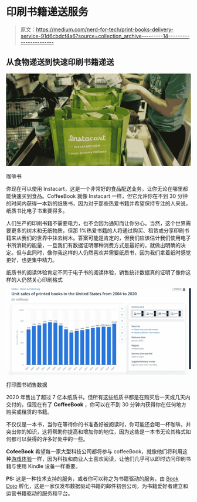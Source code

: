 # 印刷书籍递送服务

> 原文：<https://medium.com/nerd-for-tech/print-books-delivery-service-91d6cbdcf4a6?source=collection_archive---------14----------------------->

## 从食物递送到快速印刷书籍递送

![](img/cd6bcab9ccbadb6d0ef89b2391aefa6f.png)

咖啡书

你现在可以使用 Instacart，这是一个非常好的食品配送业务，让你无论在哪里都能快速买到食品。CoffeeBook 就像 Instacart 一样，但它允许你在不到 30 分钟的时间内获得一本新的纸质书，因为对于那些热爱书籍并希望保持专注的人来说，纸质书比电子书重要得多。

人们生产的印刷书籍不需要电力，也不会因为通知而让你分心。当然，这个世界需要更多的树木和无纸物质，但那 1%热爱书籍的人将通过购买、租赁或分享印刷书籍来从我们的世界中抹去树木。答案可能是肯定的，但我们应该估计我们使用电子书所消耗的能量，一旦我们有数据证明哪种消费方式是最好的，就做出明确的决定。但与此同时，像你我这样的人仍然喜欢并需要纸质书，因为我们拿着纸时感觉更好，也更集中精力。

纸质书的阅读体验肯定不同于电子书的阅读体验，销售统计数据真的证明了像你这样的人仍然关心印刷格式

![](img/d62e35b3a9b0a862eea62de16bd5eb40.png)

打印图书销售数据

2020 年售出了超过 7 亿本纸质书，但所有这些纸质书都是在购买后一天或几天内交付的，但现在有了 **CoffeeBook** ，你可以在不到 30 分钟内获得你在任何地方购买或租赁的书籍。

不仅仅是一本书，当你在等待你的书准备好被阅读时，你可能还会喝一杯咖啡，并突出你的知识，这将帮助你提高和增加你的地位，因为这些是一本书无论其格式如何都可以获得的许多好处中的一些。

**CofeeBook** 希望每一家大型科技公司都将参与 coffeeBook，就像他们将利用这种[游戏体验](https://mkrdiop.medium.com/big-tech-hq-and-gaming-experience-dbb35f2de563)一样，因为科技和商业人士喜欢阅读，让他们几乎可以即时访问印刷书籍与使用 Kindle 设备一样重要。

**PS:** 这是一种技术支持的服务，或者你可以称之为书籍驱动的服务，由 [Book Dojo](https://mkrdiop.medium.com/list/book-dojo-776e1a8b8b88) 孵化，这是一家仅发布数据驱动书籍的邮件初创公司，为书籍爱好者建立和运营书籍驱动的服务和平台。